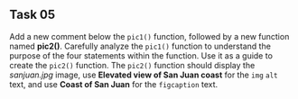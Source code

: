 ## Task 05
Add a new comment below the `pic1()` function, followed by a new function named **pic2()**. Carefully analyze the `pic1()` function to understand the purpose of the four statements within the function. Use it as a guide to create the `pic2()` function. The `pic2()` function should display the *sanjuan.jpg* image, use  **Elevated view of San Juan coast** for the `img` `alt` text, and use **Coast of San Juan**  for the `figcaption` text.
 